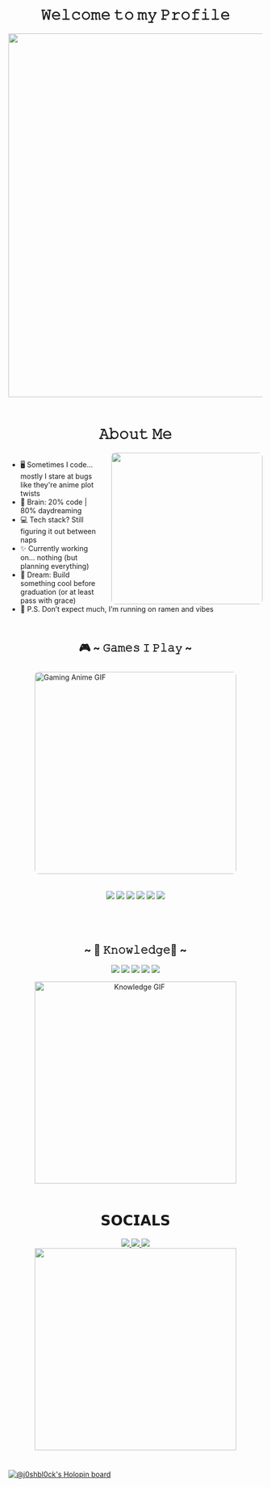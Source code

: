
<h1 align="center">𝚆𝚎𝚕𝚌𝚘𝚖𝚎 𝚝𝚘 𝚖𝚢 𝙿𝚛𝚘𝚏𝚒𝚕𝚎</h1>
<div align="center">
  <img width="720" height="auto" src=https://images.gr-assets.com/hostedimages/1412267943ra/11348444.gif>
</div>

<br>

<h1 align="center">𝙰𝚋𝚘𝚞𝚝 𝙼𝚎</h1>

<!-- About Me Section -->
<div style="overflow: hidden; margin-bottom: 40px;">
  <img src="https://giffiles.alphacoders.com/132/132374.gif" 
       align="right" width="300px" 
       style="margin-left: 25px; border-radius: 8px;">
  
  <ul>
    <li> 🖥️ Sometimes I code... mostly I stare at bugs like they're anime plot twists</li>
    <li> 🧠 Brain: 20% code | 80% daydreaming</li>
    <li> 💻 Tech stack? Still figuring it out between naps</li>
    <li> ✨ Currently working on... nothing (but planning everything)</li>
    <li> 🚀 Dream: Build something cool before graduation (or at least pass with grace)</li>
    <li> 🍜 P.S. Don’t expect much, I’m running on ramen and vibes</li>
  </ul>
</div>

<h2 align="center">🎮 ~ 𝙶𝚊𝚖𝚎𝚜 𝙸 𝙿𝚕𝚊𝚢 ~</h2>

<!-- Games Section -->
<div style="display: flex; align-items: center; justify-content: center; flex-wrap: wrap;">
  <!-- GIF on Left -->
  <img src="https://media0.giphy.com/media/v1.Y2lkPTc5MGI3NjExNXAydnBzb2R0ZTZjZHA3ZjVsc2g5Yjk3b29qZWgzM2RkeWN4cHd1eiZlcD12MV9pbnRlcm5hbF9naWZfYnlfaWQmY3Q9Zw/2Pk9newN8fkbu/giphy.gif" 
       width="400px" alt="Gaming Anime GIF" style="margin: 10px; border-radius: 8px;">
  
  <!-- Game Badges on Right -->
  <div style="margin: 10px; text-align: left;">
    <p>
      <img src="https://img.shields.io/badge/Wuthering%20Waves-%23000000.svg?&style=for-the-badge&logo=bytedance&logoColor=white"/>
      <img src="https://img.shields.io/badge/Valorant-%23FF4655.svg?&style=for-the-badge&logo=valorant&logoColor=white"/>
      <img src="https://img.shields.io/badge/Sekiro:%20Shadows%20Die%20Twice-%231c1c1c.svg?&style=for-the-badge&logo=steam&logoColor=white"/>
      <img src="https://img.shields.io/badge/Naruto%20Storm%204-%23f6b93b.svg?&style=for-the-badge&logo=bandai-namco&logoColor=white"/>
      <img src="https://img.shields.io/badge/Far%20Cry%205-%23007396.svg?&style=for-the-badge&logo=ubisoft&logoColor=white"/>
      <img src="https://img.shields.io/badge/Jump%20Force-%23000000.svg?&style=for-the-badge&logo=bandai-namco&logoColor=white"/>
    </p>
  </div>
</div>

<br clear="left"><!-- Clears GIF float so Knowledge starts below -->

<!-- Knowledge Section -->
<h2 align="center">~ 📇 𝙺𝚗𝚘𝚠𝚕𝚎𝚍𝚐𝚎📇 ~</h2>

<div align="center">
  <p>
    <img src="https://img.shields.io/badge/C-%2300599C.svg?&style=for-the-badge&logo=c&logoColor=white"/>
    <img src="https://img.shields.io/badge/C++-%2300599C.svg?&style=for-the-badge&logo=c%2B%2B&logoColor=white"/>
    <img src="https://img.shields.io/badge/Python-%2314354C.svg?&style=for-the-badge&logo=python&logoColor=white"/>
    <img src="https://img.shields.io/badge/Figma-%23F24E1E.svg?&style=for-the-badge&logo=figma&logoColor=white"/>
    <img src="https://img.shields.io/badge/Arduino_IDE-%230097A7.svg?&style=for-the-badge&logo=arduino&logoColor=white"/>
  </p>
</div>

<div align="center">
  <img src="https://media1.giphy.com/media/v1.Y2lkPTc5MGI3NjExNXV0bHJ0Y2g3cXg2a2IzM2gwdXRjamFzZzNsbHVnd2E2d2VlaXZ0YiZlcD12MV9pbnRlcm5hbF9naWZfYnlfaWQmY3Q9Zw/2XLoAphEiufV6/giphy.gif" width="400px" alt="Knowledge GIF" />
</div>


</div>


<br>

<h1 align="center">𝗦𝗢𝗖𝗜𝗔𝗟𝗦</h1>
<div align="center">
  <a href="https://www.linkedin.com/in/j0shbl0ck247/">
  <img src="https://img.shields.io/badge/LinkedIn-0077B5?style=for-the-badge&logo=linkedin&logoColor=white" target="_blank" rel="noopener noreferrer">
  </a>
  <a href="https://github.com/j0shbl0ck">
  <img src="https://img.shields.io/badge/-GitHub-181717?style=for-the-badge&logo=GitHub&logoColor=white'" target="_blank" rel="noopener noreferrer">
  </a>
  <a href="https://discord.gg/Hatman77#8963" >
  <img src="https://img.shields.io/badge/Discord-7289DA?style=for-the-badge&logo=discord&logoColor=white" target="_blank" rel="noopener noreferrer">
  </a>
  <br>
  <img src=Add-ons/SAO_K.gif width="400" height="auto">
</div>

<h1 align="center"></h1>

[![@j0shbl0ck's Holopin board](https://holopin.me/j0shbl0ck)](https://holopin.io/@j0shbl0ck)

              
